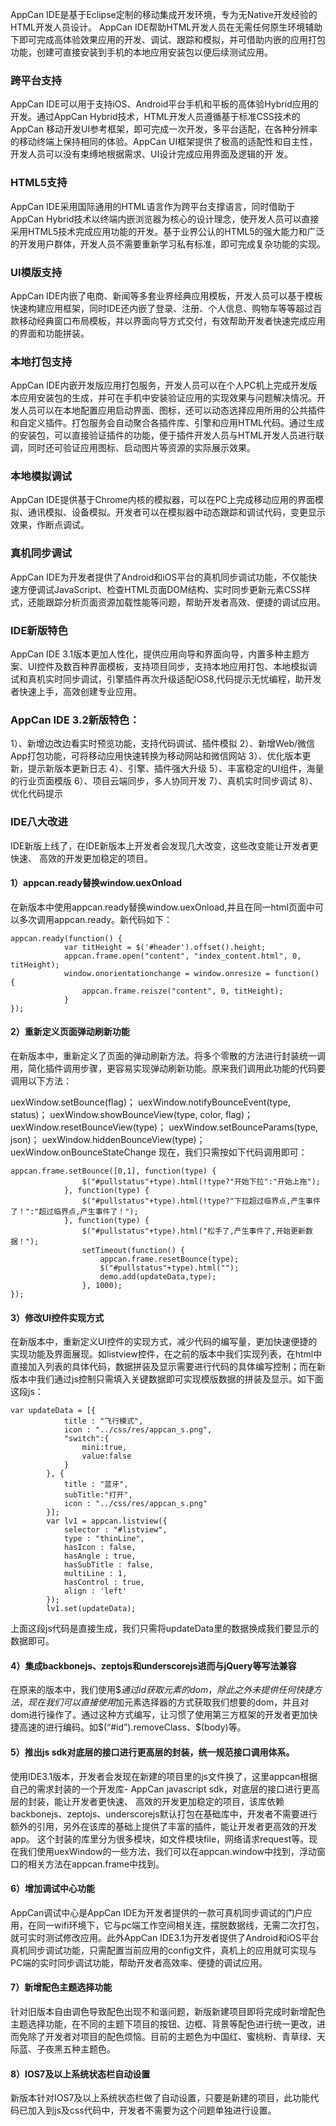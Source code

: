 ﻿
  AppCan IDE是基于Eclipse定制的移动集成开发环境，专为无Native开发经验的HTML开发人员设计。
 AppCan IDE帮助HTML开发人员在无需任何原生环境辅助下即可完成高体验效果应用的开发、调试、跟踪和模拟，并可借助内嵌的应用打包功能，创建可直接安装到手机的本地应用安装包以便后续测试应用。
   
### 跨平台支持
  AppCan IDE可以用于支持iOS、Android平台手机和平板的高体验Hybrid应用的开发。通过AppCan Hybrid技术，HTML开发人员遵循基于标准CSS技术的AppCan 移动开发UI参考框架，即可完成一次开发，多平台适配，在各种分辨率的移动终端上保持相同的体验。AppCan UI框架提供了极高的适配性和自主性，开发人员可以没有束缚地根据需求、UI设计完成应用界面及逻辑的开 发。
  
### HTML5支持
  AppCan IDE采用国际通用的HTML语言作为跨平台支撑语言，同时借助于AppCan Hybrid技术以终端内嵌浏览器为核心的设计理念，使开发人员可以直接采用HTML5技术完成应用功能的开发。基于业界公认的HTML5的强大能力和广泛的开发用户群体，开发人员不需要重新学习私有标准，即可完成复杂功能的实现。
 
### UI模版支持
  AppCan IDE内嵌了电商、新闻等多套业界经典应用模板，开发人员可以基于模板快速构建应用框架，同时IDE还内嵌了登录、注册、个人信息、购物车等等超过百款移动经典窗口布局模板，并以界面向导方式交付，有效帮助开发者快速完成应用的界面和功能拼装。
 
### 本地打包支持
   AppCan IDE内嵌开发版应用打包服务，开发人员可以在个人PC机上完成开发版本应用安装包的生成，并可在手机中安装验证应用的实现效果与问题解决情况。开发人员可以在本地配置应用启动界面、图标，还可以动态选择应用所用的公共插件和自定义插件。打包服务会自动聚合各插件库、引擎和应用HTML代码。通过生成的安装包，可以直接验证插件的功能，便于插件开发人员与HTML开发人员进行联调，同时还可验证应用图标、启动图片等资源的实际展示效果。
 
### 本地模拟调试
  AppCan IDE提供基于Chrome内核的模拟器，可以在PC上完成移动应用的界面模拟、通讯模拟、设备模拟。开发者可以在模拟器中动态跟踪和调试代码，变更显示效果，作断点调试。
 
###  真机同步调试
  AppCan IDE为开发者提供了Android和iOS平台的真机同步调试功能，不仅能快速方便调试JavaScript、检查HTML页面DOM结构、实时同步更新元素CSS样式，还能跟踪分析页面资源加载性能等问题，帮助开发者高效、便捷的调试应用。
  
### IDE新版特色
  AppCan IDE 3.1版本更加人性化，提供应用向导和界面向导，内置多种主题方案、UI控件及数百种界面模板，支持项目同步，支持本地应用打包、本地模拟调试和真机实时同步调试，引擎插件再次升级适配iOS8,代码提示无忧编程，助开发者快速上手，高效创建专业应用。
 
###  AppCan IDE 3.2新版特色：
 
1）、新增边改边看实时预览功能，支持代码调试、插件模拟
2）、新增Web/微信 App打包功能，可将移动应用快速转换为移动网站和微信网站
3）、优化版本更新，提示新版本更新日志
4）、引擎、插件强大升级
5）、丰富稳定的UI组件，海量的行业页面模版
6）、项目云端同步，多人协同开发
7）、真机实时同步调试
8）、优化代码提示

###   IDE八大改进
IDE新版上线了，在IDE新版本上开发者会发现几大改变，这些改变能让开发者更快速、 高效的开发更加稳定的项目。

####   1）appcan.ready替换window.uexOnload

在新版本中使用appcan.ready替换window.uexOnload,并且在同一html页面中可以多次调用appcan.ready。新代码如下：
```
appcan.ready(function() {
            var titHeight = $('#header').offset().height;
            appcan.frame.open("content", "index_content.html", 0, titHeight);
            window.onorientationchange = window.onresize = function() {
                appcan.frame.reisze("content", 0, titHeight);
            }
});
```
####   2）重新定义页面弹动刷新功能
在新版本中，重新定义了页面的弹动刷新方法。将多个零散的方法进行封装统一调用，简化插件调用步骤，更容易实现弹动刷新功能。原来我们调用此功能的代码要调用以下方法：

uexWindow.setBounce(flag)；
uexWindow.notifyBounceEvent(type, status)；
uexWindow.showBounceView(type, color, flag)；
uexWindow.resetBounceView(type)；
uexWindow.setBounceParams(type, json)；
uexWindow.hiddenBounceView(type)；
uexWindow.onBounceStateChange
现在，我们只需按如下代码调用即可：
```
appcan.frame.setBounce([0,1], function(type) {
                $("#pullstatus"+type).html(!type?"开始下拉":"开始上拖");
            }, function(type) {
                $("#pullstatus"+type).html(!type?"下拉超过临界点,产生事件了！":"超过临界点,产生事件了！");
            }, function(type) {
                $("#pullstatus"+type).html("松手了,产生事件了,开始更新数据！");
                setTimeout(function() {
                    appcan.frame.resetBounce(type);
                    $("#pullstatus"+type).html("");
                    demo.add(updateData,type);
                }, 1000);
});
```

####   3）修改UI控件实现方式
在新版本中，重新定义UI控件的实现方式，减少代码的编写量，更加快速便捷的实现功能及界面展现。如listview控件，在之前的版本中我们实现列表，在html中直接加入列表的具体代码，数据拼装及显示需要进行代码的具体编写控制；而在新版本中我们通过js控制只需填入关键数据即可实现模版数据的拼装及显示。如下面这段js：

```
var updateData = [{
            title : "飞行模式",
            icon : "../css/res/appcan_s.png",
            "switch":{
                mini:true,
                value:false
            }
        }, {
            title : "蓝牙",
            subTitle:"打开",
            icon : "../css/res/appcan_s.png"
        }];
        var lv1 = appcan.listview({
            selector : "#listview",
            type : "thinLine",
            hasIcon : false,
            hasAngle : true,
            hasSubTitle : false,
            multiLine : 1,
            hasControl : true,
            align : 'left'
        });
        lv1.set(updateData);
```
上面这段js代码是直接生成，我们只需将updateData里的数据换成我们要显示的数据即可。

####   4）集成backbonejs、zeptojs和underscorejs进而与jQuery等写法兼容
在原来的版本中，我们使用$$通过id获取元素的dom，除此之外未提供任何快捷方法，现在我们可以直接使用$加元素选择器的方式获取我们想要的dom，并且对dom进行操作了。通过这种方式编写，让习惯了使用第三方框架的开发者更加快捷高速的进行编码。如$(“#id”).removeClass、$(body)等。

####   5）推出js sdk对底层的接口进行更高层的封装，统一规范接口调用体系。
使用IDE3.1版本，开发者会发现在新建的项目里的js文件换了，这里appcan根据自己的需求封装的一个开发库- AppCan javascript sdk，对底层的接口进行更高层的封装，能让开发者更快速、 高效的开发更加稳定的项目，该库依赖backbonejs、zeptojs、underscorejs默认打包在基础库中，开发者不需要进行额外的引用，另外在该库的基础上提供了丰富的插件，能让开发者更高效的开发app。
这个封装的库里分为很多模块，如文件模块file，网络请求request等。现在我们使用uexWindow的一些方法，我们可以在appcan.window中找到，浮动窗口的相关方法在appcan.frame中找到。

 #### 6）增加调试中心功能
 AppCan调试中心是AppCan IDE为开发者提供的一款可真机同步调试的门户应用，在同一wifi环境下，它与pc端工作空间相关连，摆脱数据线，无需二次打包，就可实时测试修改应用。此外AppCan IDE3.1为开发者提供了Android和iOS平台真机同步调试功能，只需配置当前应用的config文件，真机上的应用就可实现与PC端的实时同步调试功能，帮助开发者高效率、便捷的调试应用。

 #### 7）新增配色主题选择功能
针对旧版本自由调色导致配色出现不和谐问题，新版新建项目即将完成时新增配色主题选择功能，在不同的主题下项目的按钮、边框、背景等配色进行统一更改，进而免除了开发者对项目的配色烦恼。目前的主题色为中国红、蜜桃粉、青草绿、天际蓝、子夜黑五种主题色。

####  8）IOS7及以上系统状态栏自动设置
新版本针对IOS7及以上系统状态栏做了自动设置，只要是新建的项目，此功能代码已加入到js及css代码中，开发者不需要为这个问题单独进行设置。